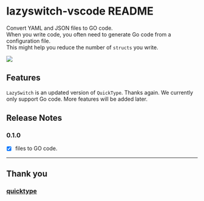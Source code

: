 # lazyswitch-vscode README

Convert YAML and JSON files to GO code.  
When you write code, you often need to generate Go code from a configuration file.  
 This might help you reduce the number of `structs` you write.

![](images/main.gif)

## Features

`LazySwitch` is an updated version of `QuickType`. Thanks again. We currently only support Go code. More features will be added later.

## Release Notes

### 0.1.0

- [x] files to GO code.

-----------------------------------------------------------------------------------------------------------
## Thank you
### [quicktype](https://github.com/quicktype/quicktype-vscode)